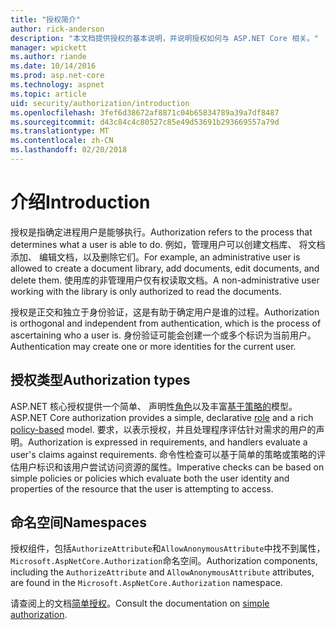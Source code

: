 ```yaml
---
title: "授权简介"
author: rick-anderson
description: "本文档提供授权的基本说明，并说明授权如何与 ASP.NET Core 相关。"
manager: wpickett
ms.author: riande
ms.date: 10/14/2016
ms.prod: asp.net-core
ms.technology: aspnet
ms.topic: article
uid: security/authorization/introduction
ms.openlocfilehash: 3fef6d38672af8871c04b65834789a39a7df8487
ms.sourcegitcommit: d43c84c4c80527c85e49d53691b293669557a79d
ms.translationtype: MT
ms.contentlocale: zh-CN
ms.lasthandoff: 02/20/2018
---
```

# <a name="introduction"></a><span data-ttu-id="30b33-103">介绍</span><span class="sxs-lookup"><span data-stu-id="30b33-103">Introduction</span></span>

<a name="security-authorization-introduction"></a>

<span data-ttu-id="30b33-104">授权是指确定进程用户是能够执行。</span><span class="sxs-lookup"><span data-stu-id="30b33-104">Authorization refers to the process that determines what a user is able to do.</span></span> <span data-ttu-id="30b33-105">例如，管理用户可以创建文档库、 将文档添加、 编辑文档，以及删除它们。</span><span class="sxs-lookup"><span data-stu-id="30b33-105">For example, an administrative user is allowed to create a document library, add documents, edit documents, and delete them.</span></span> <span data-ttu-id="30b33-106">使用库的非管理用户仅有权读取文档。</span><span class="sxs-lookup"><span data-stu-id="30b33-106">A non-administrative user working with the library is only authorized to read the documents.</span></span>

<span data-ttu-id="30b33-107">授权是正交和独立于身份验证，这是有助于确定用户是谁的过程。</span><span class="sxs-lookup"><span data-stu-id="30b33-107">Authorization is orthogonal and independent from authentication, which is the process of ascertaining who a user is.</span></span> <span data-ttu-id="30b33-108">身份验证可能会创建一个或多个标识为当前用户。</span><span class="sxs-lookup"><span data-stu-id="30b33-108">Authentication may create one or more identities for the current user.</span></span>

## <a name="authorization-types"></a><span data-ttu-id="30b33-109">授权类型</span><span class="sxs-lookup"><span data-stu-id="30b33-109">Authorization types</span></span>

<span data-ttu-id="30b33-110">ASP.NET 核心授权提供一个简单、 声明性[角色](roles.md)以及丰富[基于策略的](policies.md)模型。</span><span class="sxs-lookup"><span data-stu-id="30b33-110">ASP.NET Core authorization provides a simple, declarative [role](roles.md) and a rich [policy-based](policies.md) model.</span></span> <span data-ttu-id="30b33-111">要求，以表示授权，并且处理程序评估针对需求的用户的声明。</span><span class="sxs-lookup"><span data-stu-id="30b33-111">Authorization is expressed in requirements, and handlers evaluate a user's claims against requirements.</span></span> <span data-ttu-id="30b33-112">命令性检查可以基于简单的策略或策略的评估用户标识和该用户尝试访问资源的属性。</span><span class="sxs-lookup"><span data-stu-id="30b33-112">Imperative checks can be based on simple policies or policies which evaluate both the user identity and properties of the resource that the user is attempting to access.</span></span>

## <a name="namespaces"></a><span data-ttu-id="30b33-113">命名空间</span><span class="sxs-lookup"><span data-stu-id="30b33-113">Namespaces</span></span>

<span data-ttu-id="30b33-114">授权组件，包括`AuthorizeAttribute`和`AllowAnonymousAttribute`中找不到属性，`Microsoft.AspNetCore.Authorization`命名空间。</span><span class="sxs-lookup"><span data-stu-id="30b33-114">Authorization components, including the `AuthorizeAttribute` and `AllowAnonymousAttribute` attributes, are found in the `Microsoft.AspNetCore.Authorization` namespace.</span></span>

<span data-ttu-id="30b33-115">请查阅上的文档[简单授权](xref:security/authorization/simple)。</span><span class="sxs-lookup"><span data-stu-id="30b33-115">Consult the documentation on [simple authorization](xref:security/authorization/simple).</span></span>
